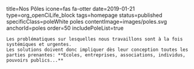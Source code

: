 title=Nos Pôles
icone=fas fa-otter
date=2019-01-21
type=org_openCiLife_block
tags=homepage
status=published
specificClass=poleWhite poles
contentImage=images/poles.svg
anchorId=poles
order=50
includePoleList=true
~~~~~~
Les problématiques sur lesquelles nous travaillons sont à la fois systémiques et urgentes.
Les solutions doivent donc impliquer dès leur conception toutes les parties prenantes: **Ecoles, entreprises, associations, individus, pouvoirs publics...**

